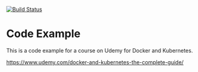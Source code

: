 [![Build Status](https://travis-ci.org/jnmorse/multi-docker.svg?branch=master)](https://travis-ci.org/jnmorse/multi-docker)

# Code Example

This is a code example for a course on Udemy for Docker and Kubernetes.

https://www.udemy.com/docker-and-kubernetes-the-complete-guide/
